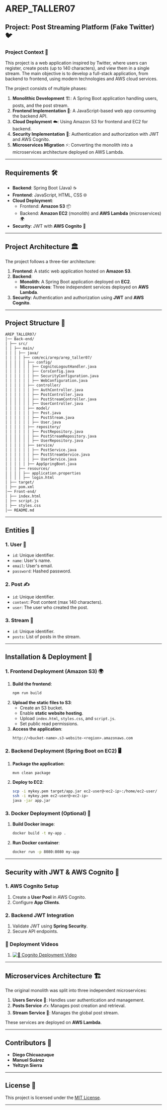 # **AREP_TALLER07**
## **Project: Post Streaming Platform (Fake Twitter) 🐦**

### **Project Context** 📖
This project is a web application inspired by Twitter, where users can register, create posts (up to 140 characters), and view them in a single stream. The main objective is to develop a full-stack application, from backend to frontend, using modern technologies and AWS cloud services.

The project consists of multiple phases:
1. **Monolithic Development** 🏗️: A Spring Boot application handling users, posts, and the post stream.
2. **Frontend Implementation** 🎨: A JavaScript-based web app consuming the backend API.
3. **Cloud Deployment** ☁️: Using Amazon S3 for frontend and EC2 for backend.
4. **Security Implementation** 🔐: Authentication and authorization with JWT and AWS Cognito.
5. **Microservices Migration** ⚡: Converting the monolith into a microservices architecture deployed on AWS Lambda.

---

## **Requirements** 🛠️
- **Backend**: Spring Boot (Java) ☕
- **Frontend**: JavaScript, HTML, CSS 🌐
- **Cloud Deployment**:
  - Frontend: **Amazon S3** 📦
  - Backend: **Amazon EC2** (monolith) and **AWS Lambda** (microservices) 🌍
- **Security**: JWT with **AWS Cognito** 🔑

---

## **Project Architecture** 🏛️
The project follows a three-tier architecture:

1. **Frontend**: A static web application hosted on **Amazon S3**.
2. **Backend**:
   - **Monolith**: A Spring Boot application deployed on **EC2**.
   - **Microservices**: Three independent services deployed on **AWS Lambda**.
3. **Security**: Authentication and authorization using **JWT** and **AWS Cognito**.

---

## **Project Structure** 📂
```bash
AREP_TALLER07/
│── Back-end/
│ ├── src/
│ │ ├── main/
│ │ │ ├── java/
│ │ │ │ ├── com/eci/arep/arep_taller07/
│ │ │ │ │ ├── config/
│ │ │ │ │ │ ├── CognitoLogoutHandler.java
│ │ │ │ │ │ ├── CorsConfig.java
│ │ │ │ │ │ ├── SecurityConfiguration.java
│ │ │ │ │ │ ├── WebConfiguration.java
│ │ │ │ │ ├── controller/
│ │ │ │ │ │ ├── AuthController.java
│ │ │ │ │ │ ├── PostController.java
│ │ │ │ │ │ ├── PostStreamController.java
│ │ │ │ │ │ ├── UserController.java
│ │ │ │ │ ├── model/
│ │ │ │ │ │ ├── Post.java
│ │ │ │ │ │ ├── PostStream.java
│ │ │ │ │ │ ├── User.java
│ │ │ │ │ ├── repository/
│ │ │ │ │ │ ├── PostRepository.java
│ │ │ │ │ │ ├── PostStreamRepository.java
│ │ │ │ │ │ ├── UserRepository.java
│ │ │ │ │ ├── service/
│ │ │ │ │ │ ├── PostService.java
│ │ │ │ │ │ ├── PostStreamService.java
│ │ │ │ │ │ ├── UserService.java
│ │ │ │ │ ├── AppSpringBoot.java
│ │ │ ├── resources/
│ │ │ │ ├── application.properties
│ │ │ │ ├── login.html
│ ├── target/
│ ├── pom.xml
│── Front-end/
│ ├── index.html
│ ├── script.js
│ ├── styles.css
│── README.md
```

---

## **Entities** 📜

### **1. User** 👤
- `id`: Unique identifier.
- `name`: User's name.
- `email`: User's email.
- `password`: Hashed password.

### **2. Post** ✍️
- `id`: Unique identifier.
- `content`: Post content (max 140 characters).
- `user`: The user who created the post.

### **3. Stream** 📢
- `id`: Unique identifier.
- `posts`: List of posts in the stream.

---

## **Installation & Deployment** 🚀

### **1. Frontend Deployment (Amazon S3)** 🌍
1. **Build the frontend**:
   ```bash
   npm run build
   ```
2. **Upload the static files to S3**:
   - Create an S3 bucket.
   - Enable **static website hosting**.
   - Upload `index.html`, `styles.css`, and `script.js`.
   - Set public read permissions.
3. **Access the application**:
   ```
   http://<bucket-name>.s3-website-<region>.amazonaws.com
   ```

### **2. Backend Deployment (Spring Boot on EC2)** 🖥️
1. **Package the application**:
   ```bash
   mvn clean package
   ```
2. **Deploy to EC2**:
   ```bash
   scp -i mykey.pem target/app.jar ec2-user@<ec2-ip>:/home/ec2-user/
   ssh -i mykey.pem ec2-user@<ec2-ip>
   java -jar app.jar
   ```

### **3. Docker Deployment (Optional)** 🐳
1. **Build Docker image**:
   ```bash
   docker build -t my-app .
   ```
2. **Run Docker container**:
   ```bash
   docker run -p 8080:8080 my-app
   ```

---

## **Security with JWT & AWS Cognito** 🔐

### **1. AWS Cognito Setup**
1. Create a **User Pool** in AWS Cognito.
2. Configure **App Clients**.

### **2. Backend JWT Integration**
1. Validate JWT using **Spring Security**.
2. Secure API endpoints.

### 🎥 Deployment Videos

1. [![🎥 Cognito Deployment Video](https://img.shields.io/badge/Watch%20on-YouTube-red?style=for-the-badge&logo=youtube)](https://youtu.be/2jKWmws8G8w)

---

## **Microservices Architecture** 🏗️

The original monolith was split into three independent microservices:
1. **Users Service** 👤: Handles user authentication and management.
2. **Posts Service** ✍️: Manages post creation and retrieval.
3. **Stream Service** 📢: Manages the global post stream.

These services are deployed on **AWS Lambda**.

---

## **Contributors** 🤝
- **Diego Chicuazuque**
- **Manuel Suárez**
- **Yeltzyn Sierra**

---

## **License** 📜
This project is licensed under the [MIT License](https://opensource.org/licenses/MIT).

---

